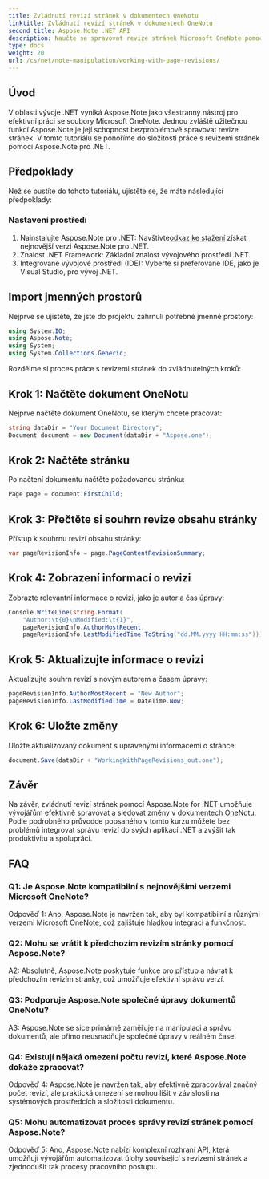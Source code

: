 ```yaml
---
title: Zvládnutí revizí stránek v dokumentech OneNotu
linktitle: Zvládnutí revizí stránek v dokumentech OneNotu
second_title: Aspose.Note .NET API
description: Naučte se spravovat revize stránek Microsoft OneNote pomocí Aspose.Note. Podrobný průvodce pro bezproblémovou integraci a správu verzí ve vašich aplikacích .NET.
type: docs
weight: 20
url: /cs/net/note-manipulation/working-with-page-revisions/
---
```

## Úvod

V oblasti vývoje .NET vyniká Aspose.Note jako všestranný nástroj pro efektivní práci se soubory Microsoft OneNote. Jednou zvláště užitečnou funkcí Aspose.Note je její schopnost bezproblémově spravovat revize stránek. V tomto tutoriálu se ponoříme do složitosti práce s revizemi stránek pomocí Aspose.Note pro .NET.

## Předpoklady

Než se pustíte do tohoto tutoriálu, ujistěte se, že máte následující předpoklady:

### Nastavení prostředí

1.  Nainstalujte Aspose.Note pro .NET: Navštivte[odkaz ke stažení](https://releases.aspose.com/note/net/) získat nejnovější verzi Aspose.Note pro .NET.
2. Znalost .NET Framework: Základní znalost vývojového prostředí .NET.
3. Integrované vývojové prostředí (IDE): Vyberte si preferované IDE, jako je Visual Studio, pro vývoj .NET.

## Import jmenných prostorů

Nejprve se ujistěte, že jste do projektu zahrnuli potřebné jmenné prostory:

```csharp
using System.IO;
using Aspose.Note;
using System;
using System.Collections.Generic;
```

Rozdělme si proces práce s revizemi stránek do zvládnutelných kroků:

## Krok 1: Načtěte dokument OneNotu

Nejprve načtěte dokument OneNotu, se kterým chcete pracovat:

```csharp
string dataDir = "Your Document Directory";
Document document = new Document(dataDir + "Aspose.one");
```

## Krok 2: Načtěte stránku

Po načtení dokumentu načtěte požadovanou stránku:

```csharp
Page page = document.FirstChild;
```

## Krok 3: Přečtěte si souhrn revize obsahu stránky

Přístup k souhrnu revizí obsahu stránky:

```csharp
var pageRevisionInfo = page.PageContentRevisionSummary;
```

## Krok 4: Zobrazení informací o revizi

Zobrazte relevantní informace o revizi, jako je autor a čas úpravy:

```csharp
Console.WriteLine(string.Format(
    "Author:\t{0}\nModified:\t{1}",
    pageRevisionInfo.AuthorMostRecent,
    pageRevisionInfo.LastModifiedTime.ToString("dd.MM.yyyy HH:mm:ss")));
```

## Krok 5: Aktualizujte informace o revizi

Aktualizujte souhrn revizí s novým autorem a časem úpravy:

```csharp
pageRevisionInfo.AuthorMostRecent = "New Author";
pageRevisionInfo.LastModifiedTime = DateTime.Now;
```

## Krok 6: Uložte změny

Uložte aktualizovaný dokument s upravenými informacemi o stránce:

```csharp
document.Save(dataDir + "WorkingWithPageRevisions_out.one");
```

## Závěr

Na závěr, zvládnutí revizí stránek pomocí Aspose.Note for .NET umožňuje vývojářům efektivně spravovat a sledovat změny v dokumentech OneNotu. Podle podrobného průvodce popsaného v tomto kurzu můžete bez problémů integrovat správu revizí do svých aplikací .NET a zvýšit tak produktivitu a spolupráci.

## FAQ

### Q1: Je Aspose.Note kompatibilní s nejnovějšími verzemi Microsoft OneNote?

Odpověď 1: Ano, Aspose.Note je navržen tak, aby byl kompatibilní s různými verzemi Microsoft OneNote, což zajišťuje hladkou integraci a funkčnost.

### Q2: Mohu se vrátit k předchozím revizím stránky pomocí Aspose.Note?

A2: Absolutně, Aspose.Note poskytuje funkce pro přístup a návrat k předchozím revizím stránky, což umožňuje efektivní správu verzí.

### Q3: Podporuje Aspose.Note společné úpravy dokumentů OneNotu?

A3: Aspose.Note se sice primárně zaměřuje na manipulaci a správu dokumentů, ale přímo neusnadňuje společné úpravy v reálném čase.

### Q4: Existují nějaká omezení počtu revizí, které Aspose.Note dokáže zpracovat?

Odpověď 4: Aspose.Note je navržen tak, aby efektivně zpracovával značný počet revizí, ale praktická omezení se mohou lišit v závislosti na systémových prostředcích a složitosti dokumentu.

### Q5: Mohu automatizovat proces správy revizí stránek pomocí Aspose.Note?

Odpověď 5: Ano, Aspose.Note nabízí komplexní rozhraní API, která umožňují vývojářům automatizovat úlohy související s revizemi stránek a zjednodušit tak procesy pracovního postupu.